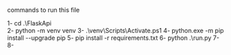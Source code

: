 commands to run this file

1- cd .\FlaskApi\
2- python -m venv venv
3- .\venv\Scripts\Activate.ps1
4- python.exe -m pip install --upgrade pip
5- pip install -r requirements.txt
6- python .\run.py
7- 
8-